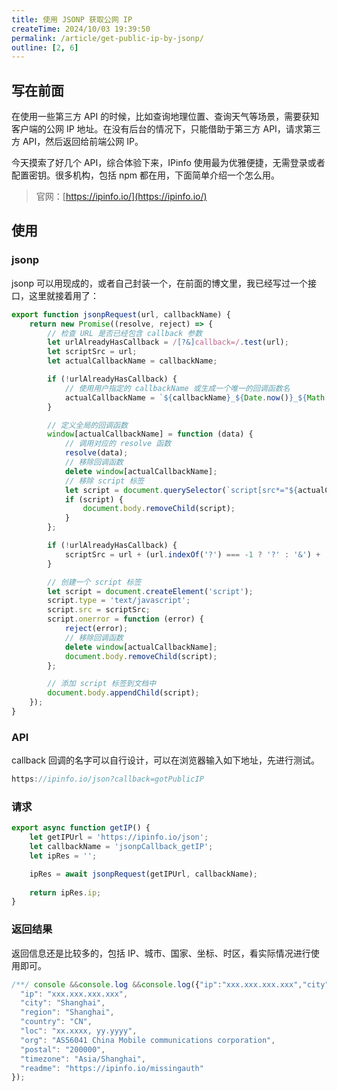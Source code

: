 ```yaml
---
title: 使用 JSONP 获取公网 IP
createTime: 2024/10/03 19:39:50
permalink: /article/get-public-ip-by-jsonp/
outline: [2, 6]
---
```

## 写在前面
在使用一些第三方 API 的时候，比如查询地理位置、查询天气等场景，需要获知客户端的公网 IP 地址。在没有后台的情况下，只能借助于第三方 API，请求第三方 API，然后返回给前端公网 IP。

今天摸索了好几个 API，综合体验下来，IPinfo 使用最为优雅便捷，无需登录或者配置密钥。很多机构，包括 npm 都在用，下面简单介绍一个怎么用。

> 官网：[https://ipinfo.io/](https://ipinfo.io/)
>

## 使用
### jsonp
jsonp 可以用现成的，或者自己封装一个，在前面的博文里，我已经写过一个接口，这里就接着用了：

```javascript
export function jsonpRequest(url, callbackName) {
    return new Promise((resolve, reject) => {
        // 检查 URL 是否已经包含 callback 参数
        let urlAlreadyHasCallback = /[?&]callback=/.test(url);
        let scriptSrc = url;
        let actualCallbackName = callbackName;

        if (!urlAlreadyHasCallback) {            
            // 使用用户指定的 callbackName 或生成一个唯一的回调函数名
            actualCallbackName = `${callbackName}_${Date.now()}_${Math.random().toString(16).slice(2)}`;
        }

        // 定义全局的回调函数
        window[actualCallbackName] = function (data) {
            // 调用对应的 resolve 函数
            resolve(data);
            // 移除回调函数
            delete window[actualCallbackName];
            // 移除 script 标签
            let script = document.querySelector(`script[src*="${actualCallbackName}"]`);
            if (script) {
                document.body.removeChild(script);
            }
        };

        if (!urlAlreadyHasCallback) {
            scriptSrc = url + (url.indexOf('?') === -1 ? '?' : '&') + 'callback=' + actualCallbackName;
        }

        // 创建一个 script 标签
        let script = document.createElement('script');
        script.type = 'text/javascript';
        script.src = scriptSrc;
        script.onerror = function (error) {
            reject(error);
            // 移除回调函数
            delete window[actualCallbackName];
            document.body.removeChild(script);
        };

        // 添加 script 标签到文档中
        document.body.appendChild(script);
    });
}
```

### API
callback 回调的名字可以自行设计，可以在浏览器输入如下地址，先进行测试。

```javascript
https://ipinfo.io/json?callback=gotPublicIP
```

### 请求
```javascript
export async function getIP() {
    let getIPUrl = 'https://ipinfo.io/json';
    let callbackName = 'jsonpCallback_getIP';
    let ipRes = '';

    ipRes = await jsonpRequest(getIPUrl, callbackName);  
    
    return ipRes.ip;
}
```

### 返回结果
返回信息还是比较多的，包括 IP、城市、国家、坐标、时区，看实际情况进行使用即可。

```javascript
/**/ console &&console.log &&console.log({"ip":"xxx.xxx.xxx.xxx","city":"Shanghai","region":"Shanghai","country":"CN","loc":"xx.xxxx, yy.yyyy","org":"AS56041 China Mobile communications corporation","postal":"200000","timezone":"Asia/Shanghai","readme":"https://ipinfo.io/missingauth"}); typeof gotPublicIP === 'function' && gotPublicIP({
  "ip": "xxx.xxx.xxx.xxx",
  "city": "Shanghai",
  "region": "Shanghai",
  "country": "CN",
  "loc": "xx.xxxx, yy.yyyy",
  "org": "AS56041 China Mobile communications corporation",
  "postal": "200000",
  "timezone": "Asia/Shanghai",
  "readme": "https://ipinfo.io/missingauth"
});
```



